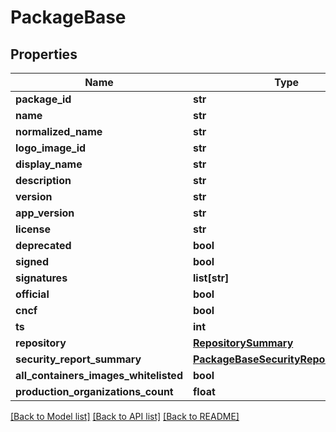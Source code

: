 # PackageBase

## Properties
Name | Type | Description | Notes
------------ | ------------- | ------------- | -------------
**package_id** | **str** |  | 
**name** | **str** |  | 
**normalized_name** | **str** |  | 
**logo_image_id** | **str** |  | [optional] 
**display_name** | **str** |  | [optional] 
**description** | **str** |  | [optional] 
**version** | **str** |  | 
**app_version** | **str** |  | [optional] 
**license** | **str** |  | [optional] 
**deprecated** | **bool** |  | [optional] 
**signed** | **bool** |  | [optional] 
**signatures** | **list[str]** |  | [optional] 
**official** | **bool** |  | [optional] 
**cncf** | **bool** |  | [optional] 
**ts** | **int** |  | 
**repository** | [**RepositorySummary**](RepositorySummary.md) |  | 
**security_report_summary** | [**PackageBaseSecurityReportSummary**](PackageBaseSecurityReportSummary.md) |  | [optional] 
**all_containers_images_whitelisted** | **bool** |  | [optional] 
**production_organizations_count** | **float** |  | [optional] 

[[Back to Model list]](../README.md#documentation-for-models) [[Back to API list]](../README.md#documentation-for-api-endpoints) [[Back to README]](../README.md)

